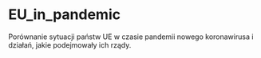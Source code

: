 # EU_in_pandemic
Porównanie sytuacji państw UE w czasie pandemii nowego koronawirusa i działań, jakie podejmowały ich rządy.
